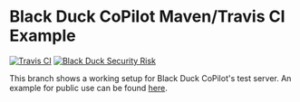 # Black Duck CoPilot Maven/Travis CI Example

[![Travis CI](https://travis-ci.org/BlackDuckCoPilot/example-maven-travis.svg?branch=test)](https://travis-ci.org/BlackDuckCoPilot/example-maven-travis) [![Black Duck Security Risk](https://test.duckbuild.io/github/repos/BlackDuckCoPilot/example-maven-travis/branches/test/badge-risk.svg)](https://test.duckbuild.io/github/repos/BlackDuckCoPilot/example-maven-travis/branches/test)

This branch shows a working setup for Black Duck CoPilot's test server.
An example for public use can be found [here](https://github.com/BlackDuckCoPilot/example-maven-travis).
